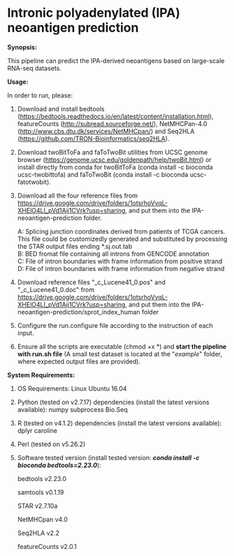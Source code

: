 # Intronic polyadenylated (IPA) neoantigen prediction

**Synopsis:**

This pipeline can predict the IPA-derived neoantigens based on large-scale RNA-seq datasets.



**Usage:**

In order to run, please:
1) Download and install bedtools (https://bedtools.readthedocs.io/en/latest/content/installation.html), featureCounts (http://subread.sourceforge.net/), NetMHCPan-4.0 (http://www.cbs.dtu.dk/services/NetMHCpan/) and Seq2HLA (https://github.com/TRON-Bioinformatics/seq2HLA).
2) Download twoBitToFa and faToTwoBit utilities from UCSC genome browser (https://genome.ucsc.edu/goldenpath/help/twoBit.html) or install directly from conda for twoBitToFa (conda install -c bioconda ucsc-twobittofa) and faToTwoBit (conda install -c bioconda ucsc-fatotwobit).
3) Download all the four reference files from https://drive.google.com/drive/folders/1otsrhoVvqL-XHElO4LI_pVd1Aij1CVrk?usp=sharing, and put them into the IPA-neoantigen-prediction folder.

    A: Splicing junction coordinates derived from patients of TCGA cancers. This file could be customizedly generated and substituted by processing the STAR output files ending *.sj.out.tab    
    B: BED fromat file containing all introns from GENCODE annotation    
    C: File of intron boundaries with frame information from positive strand    
    D: File of intron boundaries with frame information from negative strand
4) Download reference files "_c_Lucene41_0.pos" and "_c_Lucene41_0.doc" from https://drive.google.com/drive/folders/1otsrhoVvqL-XHElO4LI_pVd1Aij1CVrk?usp=sharing, and put them into the IPA-neoantigen-prediction/sprot_index_human folder
5) Configure the run.configure file according to the instruction of each input.
6) Ensure all the scripts are executable (chmod +x *) and **start the pipeline with run.sh file** (A small test dataset is located at the "_example_" folder, where expected output files are provided).



**System Requirements:**

1) OS Requirements:
    Linux Ubuntu 16.04
2) Python (tested on v2.7.17) dependencies (install the latest versions available):
    numpy
    subprocess
    Bio.Seq
3) R (tested on v4.1.2) dependencies (install the latest versions available): 
    dplyr
    caroline
4) Perl (tested on v5.26.2)
5) Software tested version (install tested version: _**conda install -c bioconda bedtools=2.23.0**_):

    bedtools v2.23.0
    
    samtools v0.1.19
    
    STAR v2.7.10a
    
    NetMHCpan v4.0
    
    Seq2HLA v2.2
       
    featureCounts v2.0.1
